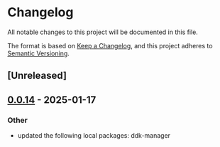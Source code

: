 # Changelog

All notable changes to this project will be documented in this file.

The format is based on [Keep a Changelog](https://keepachangelog.com/en/1.0.0/),
and this project adheres to [Semantic Versioning](https://semver.org/spec/v2.0.0.html).

## [Unreleased]

## [0.0.14](https://github.com/bennyhodl/dlcdevkit/compare/ddk-payouts-v0.0.13...ddk-payouts-v0.0.14) - 2025-01-17

### Other

- updated the following local packages: ddk-manager

